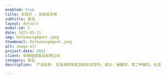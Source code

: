 ```yaml
---
enabled: true
title: 消泡剂 - 豆制品专用
subtitle: 食品
layout: default
modal-id: 5
date: 2023-05-21 
img: DefoamingAgent.jpeg
thumbnail: DefoamingAgent.jpeg
alt: image-alt
project-date: 2023
client: 安徽珞珞食品有限公司
category: 食品
description: `产品名称: 豆洛洛牌复配豆制品消泡剂; 成分: 碳酸钙、聚二甲基烷、吐温 80、二氧化硅、司盘 60; 执行标准:GB26687-2011; 规格:2000克/袋 5袋/箱`

---
```

